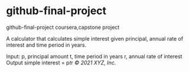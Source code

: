 # github-final-project
github-final-project coursera,capstone project

A calculator that calculates simple interest given principal, annual rate of interest and time period in years.

Input:
   p, principal amount
   t, time period in years
   r, annual rate of interest
Output
   simple interest = p*t*r
   _© 2021 XYZ, Inc._
